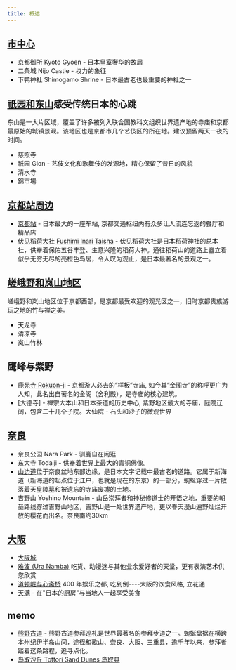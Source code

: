 ```yaml
---
title: 概述
---
```



## [市中心](https://www.japan-travel.cn/destinations/kansai/kyoto/central-kyoto/)

* 京都御所 Kyoto Gyoen - 日本皇室奢华的故居
* 二条城 Nijo Castle - 权力的象征
* 下鸭神社 Shimogamo Shrine - 日本最古老也最重要的神社之一

## [祇园和东山](https://www.japan-travel.cn/destinations/kansai/kyoto/gion-and-higashiyama/)感受传统日本的心跳

东山是一大片区域，覆盖了许多被列入联合国教科文组织世界遗产地的寺庙和京都最原始的城镇景观。该地区也是京都市几个艺伎区的所在地。建议预留两天一夜的时间。

* 慈照寺
* 祇园 Gion - 艺伎文化和歌舞伎的发源地，精心保留了昔日的风貌
* 清水寺
* 錦市場

## [京都站周边](https://www.japan-travel.cn/destinations/kansai/kyoto/around-kyoto-station/)

* [京都站](https://www.japan-travel.cn/spot/1188/) - 日本最大的一座车站, 京都交通枢纽内有众多让人流连忘返的餐厅和精品店
* [伏见稻荷大社 Fushimi Inari Taisha](https://www.japan-travel.cn/spot/1128/) - 伏见稻荷大社是日本稻荷神社的总本社，供奉着保佑五谷丰登、生意兴隆的稻荷大神。通往稻荷山的道路上矗立着似乎无穷无尽的亮橙色鸟居，令人叹为观止，是日本最著名的景观之一。

## [嵯峨野和岚山地区](https://www.japan-travel.cn/destinations/kansai/kyoto/sagano-and-arashi-yama-area/)

嵯峨野和岚山地区位于京都西部，是京都最受欢迎的观光区之一，旧时京都贵族游玩之地的竹与禅之美。

* 天龙寺
* 清凉寺
* 岚山竹林

## 鹰峰与紫野
* [鹿苑寺 Rokuon-ji](https://www.japan-travel.cn/spot/1152/) - 京都游人必去的“样板”寺庙, 如今其“金阁寺”的称呼更广为人知，此名出自著名的金阁（舍利殿），是寺庙的核心建筑。
* [大德寺] - 禅宗大本山和日本茶道的历史中心, 紫野地区最大的寺庙，庭院辽阔，包含二十几个子院。大仙院 - 石头和沙子的微观世界


## [奈良](https://www.japan-travel.cn/destinations/kansai/nara/)

* 奈良公园 Nara Park - 驯鹿自在闲逛
* 东大寺 Todaiji - 供奉着世界上最大的青铜佛像。
* [山边道](https://www.japan-travel.cn/destinations/kansai/nara/the-yamanobe-road/)位于奈良盆地东部边缘，是日本文字记载中最古老的道路。它属于新海道（新海道的起点位于江户，也就是现在的东京）的一部分，蜿蜒穿过一片散落着天皇陵墓和被遗忘的寺庙废墟的土地。
* 吉野山 Yoshino Mountain - 山岳崇拜者和神秘修道士的开悟之地，重要的朝圣路线穿过吉野山地区，吉野山是一处世界遗产地，更以春天漫山遍野灿烂开放的樱花而出名。奈良南约30km


## [大阪](https://www.japan-travel.cn/destinations/kansai/osaka/)

* [大阪城](https://www.japan-travel.cn/spot/1087/)
* [难波 (Ura Namba)](https://www.japan-travel.cn/destinations/kansai/osaka/nanba/) 吃货、动漫迷与其他业余爱好者的天堂，更有表演艺术供您欣赏
* [道顿崛与心斋桥](https://www.japan-travel.cn/destinations/kansai/osaka/dotonbori-and-shinsaibashi/) 400 年娱乐之都, 吃到倒----大阪的饮食风格, 立花通
* [天满](https://www.japan-travel.cn/spot/2344/) - 在"日本的厨房"与当地人一起享受美食

## memo

* [熊野古道](https://www.japan-travel.cn/spot/979/) - 熊野古道参拜巡礼是世界最著名的参拜步道之一。蜿蜒盘据在横跨本州纪伊半岛山间，途径和歌山、奈良、大阪、三重县，逾千年以来，参拜者踏着这条路程，追寻点化。
* [鸟取沙丘 Tottori Sand Dunes 鸟取县](https://www.tottori-tour.jp/zh-cn/sightseeing/530/)